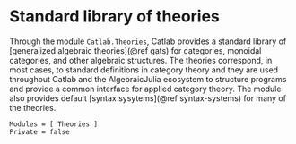 # Standard library of theories

Through the module `Catlab.Theories`, Catlab provides a standard library of
[generalized algebraic theories](@ref gats) for categories, monoidal categories,
and other algebraic structures. The theories correspond, in most cases, to
standard definitions in category theory and they are used throughout Catlab and
the AlgebraicJulia ecosystem to structure programs and provide a common
interface for applied category theory. The module also provides default [syntax
sysytems](@ref syntax-systems) for many of the theories.

```@autodocs
Modules = [ Theories ]
Private = false
```
